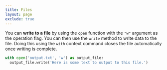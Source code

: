 ```yaml
---
title: Files
layout: page
exclude: true
---
```


You can **write to a file** by using the `open` function with the `"w"` argument as the operation flag. You can then use the `write` method to write data to the file. Doing this using the `with` context command closes the file automatically once writing is complete.
```python
with open('output.txt', 'w') as output_file:
  output_file.write('Here is some text to output to this file.')
```
<!--stackedit_data:
eyJoaXN0b3J5IjpbMTk4Mzg4MDUxN119
-->